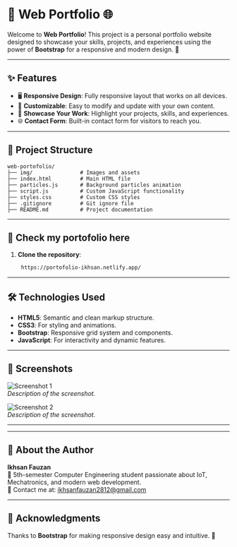 # 💼 Web Portfolio 🌐

Welcome to **Web Portfolio**! This project is a personal portfolio website designed to showcase your skills, projects, and experiences using the power of **Bootstrap** for a responsive and modern design. 🚀

---

## ✨ Features

- 🖥️ **Responsive Design**: Fully responsive layout that works on all devices.
- 🎨 **Customizable**: Easy to modify and update with your own content.
- 📜 **Showcase Your Work**: Highlight your projects, skills, and experiences.
- 🌐 **Contact Form**: Built-in contact form for visitors to reach you.

---

## 📂 Project Structure

```plaintext
web-portofolio/
├── img/               # Images and assets
├── index.html         # Main HTML file
├── particles.js       # Background particles animation
├── script.js          # Custom JavaScript functionality
├── styles.css         # Custom CSS styles
├── .gitignore         # Git ignore file
├── README.md          # Project documentation
```

---

## 🚀 Check my portofolio here

1. **Clone the repository**:
   ```bash
    https://portofolio-ikhsan.netlify.app/
   ```

---

## 🛠️ Technologies Used

- **HTML5**: Semantic and clean markup structure.
- **CSS3**: For styling and animations.
- **Bootstrap**: Responsive grid system and components.
- **JavaScript**: For interactivity and dynamic features.

---

## 📸 Screenshots

![Screenshot 1](path/to/screenshot1.png)  
*Description of the screenshot.*

![Screenshot 2](path/to/screenshot2.png)  
*Description of the screenshot.*

---


---

## 👤 About the Author

**Ikhsan Fauzan**  
🌟 5th-semester Computer Engineering student passionate about IoT, Mechatronics, and modern web development.  
📧 Contact me at: [ikhsanfauzan2812@gmail.com](mailto:ikhsanfauzan2812@gmail.com)  

---

## 📢 Acknowledgments

Thanks to **Bootstrap** for making responsive design easy and intuitive. 🙏

